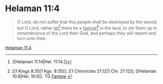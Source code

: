 # Helaman 11:4

> O Lord, do not suffer that this people shall be destroyed by the sword; but O Lord, rather <u>let</u>[^a] there be a <u>famine</u>[^b] in the land, to stir them up in remembrance of the Lord their God, and perhaps they will repent and turn unto thee.

[Helaman 11:4](https://www.churchofjesuschrist.org/study/scriptures/bofm/hel/11?lang=eng&id=p4#p4)


[^a]: [[Helaman 11.14|Hel. 11:14.]]
[^b]: [[1 Kings 8.35|1 Kgs. 8:35]]; [[1 Chronicles 21.12|1 Chr. 21:12]]; [[Helaman 10.6|Hel. 10:6]]. TG [Famine](https://www.churchofjesuschrist.org/study/scriptures/tg/famine?lang=eng).
